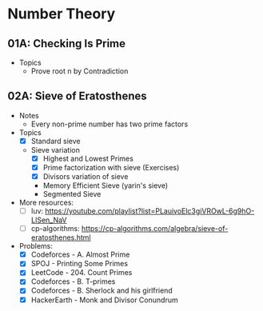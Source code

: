 # Number Theory

## 01A: Checking Is Prime

-   Topics
    -   Prove root n by Contradiction

## 02A: Sieve of Eratosthenes

-   Notes
    -   Every non-prime number has two prime factors
-   Topics
    -   [x] Standard sieve
    -   Sieve variation
        -   [x] Highest and Lowest Primes
        -   [x] Prime factorization with sieve (Exercises)
        -   [x] Divisors variation of sieve
        -   Memory Efficient Sieve (yarin's sieve)
        -   Segmented Sieve
-   More resources:
    -   [ ] luv: https://youtube.com/playlist?list=PLauivoElc3giVROwL-6g9hO-LlSen_NaV
    -   [ ] cp-algorithms: https://cp-algorithms.com/algebra/sieve-of-eratosthenes.html
-   Problems:
    -   [x] Codeforces - A. Almost Prime
    -   [x] SPOJ - Printing Some Primes
    -   [x] LeetCode - 204. Count Primes
    -   [x] Codeforces - B. T-primes
    -   [x] Codeforces - B. Sherlock and his girlfriend
    -   [x] HackerEarth - Monk and Divisor Conundrum
